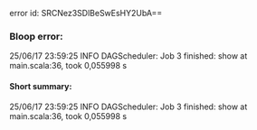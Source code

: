 error id: SRCNez3SDlBeSwEsHY2UbA==
### Bloop error:

25/06/17 23:59:25 INFO DAGScheduler: Job 3 finished: show at main.scala:36, took 0,055998 s
#### Short summary: 

25/06/17 23:59:25 INFO DAGScheduler: Job 3 finished: show at main.scala:36, took 0,055998 s
